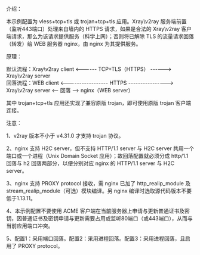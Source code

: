 介绍：

本示例配置为 vless+tcp+tls 或 trojan+tcp+tls 应用。Xray\v2ray 服务端前置（监听443端口）处理来自墙内的 HTTPS 请求，如果是合法的 Xray\v2ray 客户端请求，那么为该请求提供服务（科学上网）；否则将已解除 TLS 的流量请求回落（转发）给 WEB 服务器 nginx，由 nginx 为其提供服务。

原理：

默认流程：Xray\v2ray client <------ TCP+TLS（HTTPS） ------> Xray\v2ray server  
回落流程：WEB client <----------------- HTTPS ----------------> Xray\v2ray server <-- 回落 --> nginx（WEB server）

其中 trojan+tcp+tls 应用还实现了兼容原版 trojan，即可使用原版 trojan 客户端连接。

注意：

1、v2ray 版本不小于 v4.31.0 才支持 trojan 协议。

2、nginx 支持 H2C server，但不支持 HTTP/1.1 server 与 H2C server 共用一个端口或一个进程（Unix Domain Socket 应用）；故回落配置就必须分成 http/1.1 回落与 h2 回落两部分，以便分别对应 nginx 的 HTTP/1.1 server 与 H2C server。

3、nginx 支持 PROXY protocol 接收，需 nginx 已加了 http_realip_module 及 stream_realip_module（可选）模块编译。另 nginx 编译时选取源代码版本不要低于1.13.11。

4、本示例配置不要使用 ACME 客户端在当前服务器上申请与更新普通证书及密钥，因普通证书及密钥申请与更新需要占用或监听80端口（或443端口），从而与当前应用端口冲突。

5、配置1：采用端口回落。配置2：采用进程回落。配置3：采用进程回落，且启用了 PROXY protocol。
